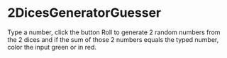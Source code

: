 # 2DicesGeneratorGuesser
Type a number, click the button Roll to generate 2 random numbers from the 2 dices and if the sum of those 2 numbers equals the typed number, color the input green or in red.
